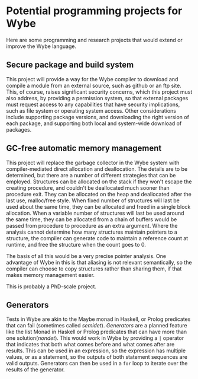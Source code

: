 # Potential programming projects for Wybe

Here are some programming and research projects that would extend or
improve the Wybe language.

## Secure package and build system

This project will provide a way for the Wybe compiler to download and
compile a module from an external source, such as github or an ftp site.
This, of course, raises significant security concerns, which this
project must also address, by providing a permission system, so that
external packages must request access to any capabilities that have
security implications, such as file system or operating system access.
Other considerations include supporting package versions, and
downloading the right version of each package, and supporting both local
and system-wide download of packages.


## GC-free automatic memory management

This project will replace the garbage collector in the Wybe system with
compiler-mediated direct allocation and deallocation. The details are to be
determined, but there are a number of different strategies that can be employed.
Structures can be allocated on the stack if they won't escape the creating
procedure, and couldn't be deallocated much sooner than procedure exit. They can
be allocated on the heap and deallocated after the last use, malloc/free style.
When fixed number of structures will last be used about the same time, they can
be allocated and freed in a single block allocation.  When a variable number of
structures will last be used around the same time, they can be allocated from a
chain of buffers would be passed from procedure to procedure as an extra
argument.  Where the analysis cannot determine how many structures maintain
pointers to a structure, the compiler can generate code to maintain a reference
count at runtime, and free the structure when the count goes to 0.

The basis of all this would be a very precise pointer analysis.  One
advantage of Wybe in this is that aliasing is not relevant semantically, so the
compiler can choose to copy structures rather than sharing them, if that makes
memory management easier.

This is probably a PhD-scale project.

## Generators

Tests in Wybe are akin to the Maybe monad in Haskell, or Prolog predicates that
can fail (sometimes called *semidet*).  *Generators* are a planned feature like
the list Monad in Haskell or Prolog predicates that can have more than one
solution(*nondet*).  This would work in Wybe by providing a `|` operator that
indicates that both what comes before and what comes after are results.  This
can be used in an expression, so the expression has multiple values, or as a
statement, so the outputs of both statement sequences are valid outputs.
Generators can then be used in a `for` loop to iterate over the results of the
generator.
